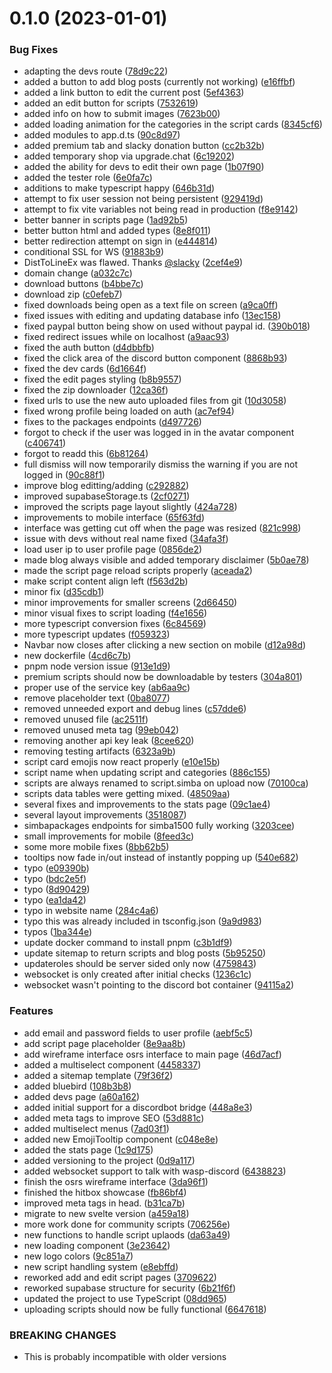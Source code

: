 # 0.1.0 (2023-01-01)


### Bug Fixes

* adapting the devs route ([78d9c22](https://github.com/Torwent/wasp-webapp/commit/78d9c22637420d0f94385de348736846f4bbef35))
* added a button to add blog posts (currently not working) ([e16ffbf](https://github.com/Torwent/wasp-webapp/commit/e16ffbf86aa1613da906f9c6eb76814df3e189da))
* added a link button to edit the current post ([5ef4363](https://github.com/Torwent/wasp-webapp/commit/5ef43636c64909add3231b08ddf9a35d82ea88d8))
* added an edit button for scripts ([7532619](https://github.com/Torwent/wasp-webapp/commit/753261961ea9cb1651fb9cb8cc3573979e2dd5c3))
* added info on how to submit images ([7623b00](https://github.com/Torwent/wasp-webapp/commit/7623b00306f4caa43c605a44c30b061f2ae4ed5a))
* added loading animation for the categories in the script cards ([8345cf6](https://github.com/Torwent/wasp-webapp/commit/8345cf6589614ef6b2eaac08866de212087366c0))
* added modules to app.d.ts ([90c8d97](https://github.com/Torwent/wasp-webapp/commit/90c8d97590489b18e1fa10a4b824e23415ed0461))
* added premium tab and slacky donation button ([cc2b32b](https://github.com/Torwent/wasp-webapp/commit/cc2b32b376739fe6afe44ea2a0affcb4535ae7db))
* added temporary shop via upgrade.chat ([6c19202](https://github.com/Torwent/wasp-webapp/commit/6c19202f4326499463aa4bcde5ac019a3928f318))
* added the ability for devs to edit their own page ([1b07f90](https://github.com/Torwent/wasp-webapp/commit/1b07f9084de4b5d4e25e25cdd68d38ae2b4640a3))
* added the tester role ([6e0fa7c](https://github.com/Torwent/wasp-webapp/commit/6e0fa7c373387e3adc1c7884d6c0bf6289be7ae7))
* additions to make typescript happy ([646b31d](https://github.com/Torwent/wasp-webapp/commit/646b31de32f80ec40d58ed13454cc876ccbc2090))
* attempt to fix user session not being persistent ([929419d](https://github.com/Torwent/wasp-webapp/commit/929419dc7952b4ca08a4efd9d78dc942b5f3d3b2))
* attempt to fix vite variables not being read in production ([f8e9142](https://github.com/Torwent/wasp-webapp/commit/f8e91421ee839ec774ee4c07b2b6e20fa6108654))
* better banner in scripts page ([1ad92b5](https://github.com/Torwent/wasp-webapp/commit/1ad92b59d1ff3854c1b30fad9d6b5a2602ccfdcd))
* better button html and added types ([8e8f011](https://github.com/Torwent/wasp-webapp/commit/8e8f01180db7093a8d5db41f20f75372d2135cfd))
* better redirection attempt on sign in ([e444814](https://github.com/Torwent/wasp-webapp/commit/e4448146347ccc4d205c24cd04140ec3b42dbe5d))
* conditional SSL for WS ([91883b9](https://github.com/Torwent/wasp-webapp/commit/91883b94761309a26d9d9cd7f78b2b21b1485dd2))
* DistToLineEx was flawed. Thanks [@slacky](https://github.com/slacky) ([2cef4e9](https://github.com/Torwent/wasp-webapp/commit/2cef4e989cab8e453777e25037153ff61fd18e61))
* domain change ([a032c7c](https://github.com/Torwent/wasp-webapp/commit/a032c7c49ced6146c1b9ded72b37afed41771004))
* download buttons ([b4bbe7c](https://github.com/Torwent/wasp-webapp/commit/b4bbe7c012db997c16fb66ddd373c8cb2a504764))
* download zip ([c0efeb7](https://github.com/Torwent/wasp-webapp/commit/c0efeb78aad4aa646c705b7515cb50ab51e24bf9))
* fixed downloads being open as a text file on screen ([a9ca0ff](https://github.com/Torwent/wasp-webapp/commit/a9ca0ff329c99c1c079972cf60949583617d05d7))
* fixed issues with editing and updating database info ([13ec158](https://github.com/Torwent/wasp-webapp/commit/13ec158392aa372c059e5e23e4e67cc64d7ee78c))
* fixed paypal button being show on used without paypal id. ([390b018](https://github.com/Torwent/wasp-webapp/commit/390b018f59d3deb14d17fa6928e1d1ed22bc9eb5))
* fixed redirect issues while on localhost ([a9aac93](https://github.com/Torwent/wasp-webapp/commit/a9aac93e413f5dbe81804670dd8191c4901282e4))
* fixed the auth button ([d4dbbfb](https://github.com/Torwent/wasp-webapp/commit/d4dbbfb5723b92bee176e7a61687b528f110feca))
* fixed the click area of the discord button component ([8868b93](https://github.com/Torwent/wasp-webapp/commit/8868b934a92f3359ae3958c541681b01ad304567))
* fixed the dev cards ([6d1664f](https://github.com/Torwent/wasp-webapp/commit/6d1664faebc17dd5f9db96ec48393d42ad7495f9))
* fixed the edit pages styling ([b8b9557](https://github.com/Torwent/wasp-webapp/commit/b8b95579d28d302159a01868531da99355568f6d))
* fixed the zip downloader ([12ca36f](https://github.com/Torwent/wasp-webapp/commit/12ca36f978dedeb9c9ae6ccec47c2ea5bf0fb6d6))
* fixed urls to use the new auto uploaded files from git ([10d3058](https://github.com/Torwent/wasp-webapp/commit/10d30583fc65f0c33298176cd67ca3eb6b4387fb))
* fixed wrong profile being loaded on auth ([ac7ef94](https://github.com/Torwent/wasp-webapp/commit/ac7ef94af1e720f6410a84ed226c8c1b06b14f5a))
* fixes to the packages endpoints ([d497726](https://github.com/Torwent/wasp-webapp/commit/d4977264d33ab83fd6aa4f3099fa0e232449e681))
* forgot to check if the user was logged in in the avatar component ([c406741](https://github.com/Torwent/wasp-webapp/commit/c406741387f7cca612754a9cd91cd54a654e48d7))
* forgot to readd this ([6b81264](https://github.com/Torwent/wasp-webapp/commit/6b81264bafc8633e4ceea391986b81417d15c1f1))
* full dismiss will now temporarily dismiss the warning if you are not logged in ([90c88f1](https://github.com/Torwent/wasp-webapp/commit/90c88f112503c168906d28c0c963e8756d33b6f1))
* improve blog editting/adding ([c292882](https://github.com/Torwent/wasp-webapp/commit/c292882ce67eebe305bef4c9900ad21390f9a8c8))
* improved supabaseStorage.ts ([2cf0271](https://github.com/Torwent/wasp-webapp/commit/2cf02716ad01927ccd12fcaabe9af53c4982bdc1))
* improved the scripts page layout slightly ([424a728](https://github.com/Torwent/wasp-webapp/commit/424a728f429d5924583bc97bc503339d2e550852))
* improvements to mobile interface ([65f63fd](https://github.com/Torwent/wasp-webapp/commit/65f63fde51f4c426e6bde11e489601855ef30300))
* interface was getting cut off when the page was resized ([821c998](https://github.com/Torwent/wasp-webapp/commit/821c9989b8f0e86a1a5bb99132b1b5339adb45b9))
* issue with devs without real name fixed ([34afa3f](https://github.com/Torwent/wasp-webapp/commit/34afa3f6687514b936729c20e673c7d85569d87b))
* load user ip to user profile page ([0856de2](https://github.com/Torwent/wasp-webapp/commit/0856de29a109f4b3130dd54a5050c32e81765404))
* made blog always visible and added temporary disclaimer ([5b0ae78](https://github.com/Torwent/wasp-webapp/commit/5b0ae78afd5c171a9775a3a6823c1dade1890490))
* made the script page reload scripts properly ([aceada2](https://github.com/Torwent/wasp-webapp/commit/aceada20485e93683b61c92233015b2054317e92))
* make script content align left ([f563d2b](https://github.com/Torwent/wasp-webapp/commit/f563d2be91056618424df424fbe0e38d06d445a8))
* minor fix ([d35cdb1](https://github.com/Torwent/wasp-webapp/commit/d35cdb1c659bcaec7ba5ab64eb168de4b8149727))
* minor improvements for smaller screens ([2d66450](https://github.com/Torwent/wasp-webapp/commit/2d66450c2567e3456e45c5ccd97bf2a50481fc87))
* minor visual fixes to script loading ([f4e1656](https://github.com/Torwent/wasp-webapp/commit/f4e165679e740879d6f9d7808c24d8ff32943822))
* more typescript conversion fixes ([6c84569](https://github.com/Torwent/wasp-webapp/commit/6c84569f226d88c0c09509e62dd46cbb1bbad15f))
* more typescript updates ([f059323](https://github.com/Torwent/wasp-webapp/commit/f059323d8e684d5d4713641c2cf4b86cd29d0468))
* Navbar now closes after clicking a new section on mobile ([d12a98d](https://github.com/Torwent/wasp-webapp/commit/d12a98dbef67a7ba03698193bae2cc44ed10cb01))
* new dockerfile ([4cd6c7b](https://github.com/Torwent/wasp-webapp/commit/4cd6c7b4fa2b68827e42725a0554080df0037418))
* pnpm node version issue ([913e1d9](https://github.com/Torwent/wasp-webapp/commit/913e1d9c983f5336a3a4c3546ffc24e44982cf0d))
* premium scripts should now be downloadable by testers ([304a801](https://github.com/Torwent/wasp-webapp/commit/304a8015f61221d2067b6f4b1a112c746587b2c4))
* proper use of the service key ([ab6aa9c](https://github.com/Torwent/wasp-webapp/commit/ab6aa9cc9ef05865002c188077abd94d147d3a29))
* remove placeholder text ([0ba8077](https://github.com/Torwent/wasp-webapp/commit/0ba8077753011694f34752149e54ee89fa4a35d4))
* removed unneeded export and debug lines ([c57dde6](https://github.com/Torwent/wasp-webapp/commit/c57dde601805de976cf858d15e967f69cccef54c))
* removed unused file ([ac2511f](https://github.com/Torwent/wasp-webapp/commit/ac2511f44c23a38b46a932a395cbc86afdf5d9b3))
* removed unused meta tag ([99eb042](https://github.com/Torwent/wasp-webapp/commit/99eb0423804f10a6f3da6da0f3307a31a4cd9d0a))
* removing another api key leak ([8cee620](https://github.com/Torwent/wasp-webapp/commit/8cee6202d6abf958b36b188c9a49630aab0e0949))
* removing testing artifacts ([6323a9b](https://github.com/Torwent/wasp-webapp/commit/6323a9ba9a018b29710fbd129ce3640e64cb4433))
* script card emojis now react properly ([e10e15b](https://github.com/Torwent/wasp-webapp/commit/e10e15bc5aa515ca92d22143f8458f76a8d834e6))
* script name when updating script and categories ([886c155](https://github.com/Torwent/wasp-webapp/commit/886c1552025a5fa4a95a1a37bd5af8e495976446))
* scripts are always renamed to script.simba on upload now ([70100ca](https://github.com/Torwent/wasp-webapp/commit/70100cad2659a0a43bacec6c4a286288577a1321))
* scripts data tables were getting mixed. ([48509aa](https://github.com/Torwent/wasp-webapp/commit/48509aae32badf75d3ab5c5aa1b4e682528b2035))
* several fixes and improvements to the stats page ([09c1ae4](https://github.com/Torwent/wasp-webapp/commit/09c1ae47930c155c0501e8ac78575ddafc5bfb6f))
* several layout improvements ([3518087](https://github.com/Torwent/wasp-webapp/commit/3518087434b89b8c00271338cee6374b6aa2f68d))
* simbapackages endpoints for simba1500 fully working ([3203cee](https://github.com/Torwent/wasp-webapp/commit/3203ceed620524fbf3fddd7889fc276c378697aa))
* small improvements for mobile ([8feed3c](https://github.com/Torwent/wasp-webapp/commit/8feed3c401cf528a9b264eef0674a50511ea9ae4))
* some more mobile fixes ([8bb62b5](https://github.com/Torwent/wasp-webapp/commit/8bb62b549059f89dc14706d04e84d681a9468351))
* tooltips now fade in/out instead of instantly popping up ([540e682](https://github.com/Torwent/wasp-webapp/commit/540e6824badc40e6e2dd3f693ea32f69099d2862))
* typo ([e09390b](https://github.com/Torwent/wasp-webapp/commit/e09390bd1f8d15438c5c016c0dff8c200da67447))
* typo ([bdc2e5f](https://github.com/Torwent/wasp-webapp/commit/bdc2e5f8b5fddba2ab9d8d33bd41344cdb6abed7))
* typo ([8d90429](https://github.com/Torwent/wasp-webapp/commit/8d904295d071e15a820d8c87db25e899a3b7cf2d))
* typo ([ea1da42](https://github.com/Torwent/wasp-webapp/commit/ea1da425b2819341d3e96835c86d80f10fef8aa9))
* typo in website name ([284c4a6](https://github.com/Torwent/wasp-webapp/commit/284c4a650b1c9185332bf8c1ecee75f031cab363))
* typo this was already included in tsconfig.json ([9a9d983](https://github.com/Torwent/wasp-webapp/commit/9a9d98315b400204cfca2c36698ef9fd7942a706))
* typos ([1ba344e](https://github.com/Torwent/wasp-webapp/commit/1ba344e27098a70994b895d69678faf0ae1ef5b1))
* update docker command to install pnpm ([c3b1df9](https://github.com/Torwent/wasp-webapp/commit/c3b1df9ad4acad944a3eed656db14a9c2c74ff75))
* update sitemap to return scripts and blog posts ([5b95250](https://github.com/Torwent/wasp-webapp/commit/5b9525082f99e2a1bace17d1a0ea155741aa9457))
* updateroles should be server sided only now ([4759843](https://github.com/Torwent/wasp-webapp/commit/475984391552cc2d6bfb9e7724216cac7bcdda6c))
* websocket is only created after initial checks ([1236c1c](https://github.com/Torwent/wasp-webapp/commit/1236c1c26b7e40647198683e74f61e67d4d08d27))
* websocket wasn't pointing to the discord bot container ([94115a2](https://github.com/Torwent/wasp-webapp/commit/94115a20bda0951f35afe4c1ed5f5074c4cb11b5))


### Features

* add email and password fields to user profile ([aebf5c5](https://github.com/Torwent/wasp-webapp/commit/aebf5c54fa5767a2fee80d775e1c25b41a193d7d))
* add script page placeholder ([8e9aa8b](https://github.com/Torwent/wasp-webapp/commit/8e9aa8b81815f90979b9b4e8798a5df98381ab69))
* add wireframe interface osrs interface to main page ([46d7acf](https://github.com/Torwent/wasp-webapp/commit/46d7acff7423c44e0f8967b64f6d9c6fca5a366c))
* added a multiselect component ([4458337](https://github.com/Torwent/wasp-webapp/commit/44583376884c097423926a31b8a77df4c3254c5a))
* added a sitemap template ([79f36f2](https://github.com/Torwent/wasp-webapp/commit/79f36f2076b8c77675b1a6a55e589bf070bbf556))
* added bluebird ([108b3b8](https://github.com/Torwent/wasp-webapp/commit/108b3b85fdc3962dc87b5b30c50c141ed070aa00))
* added devs page ([a60a162](https://github.com/Torwent/wasp-webapp/commit/a60a162e0df1339646eb7c227964ad4c9f189f52))
* added initial support for a discordbot bridge ([448a8e3](https://github.com/Torwent/wasp-webapp/commit/448a8e3931ee239c7468eeaaeb5c6a6b8583d047))
* added meta tags to improve SEO ([53d881c](https://github.com/Torwent/wasp-webapp/commit/53d881c1291ab87fd1b734782596ecac864255e3))
* added multiselect menus ([7ad03f1](https://github.com/Torwent/wasp-webapp/commit/7ad03f17114c0e4c85478c8a1ffb820edf931c44))
* added new EmojiTooltip component ([c048e8e](https://github.com/Torwent/wasp-webapp/commit/c048e8e5e055a394f05ad700d610f50a9bbd61ec))
* added the stats page ([1c9d175](https://github.com/Torwent/wasp-webapp/commit/1c9d17527cd512ef128a314f6539609581d19d72))
* added versioning to the project ([0d9a117](https://github.com/Torwent/wasp-webapp/commit/0d9a1178db3802d9a5fe0cde384b4fcf51c65f38))
* added websocket support to talk with wasp-discord ([6438823](https://github.com/Torwent/wasp-webapp/commit/6438823996cf61faa8d79cbf7ec7285aa79f00e5))
* finish the osrs wireframe interface ([3da96f1](https://github.com/Torwent/wasp-webapp/commit/3da96f1e44e0579c6eed4f0b619f21771ddddcc4))
* finished the hitbox showcase ([fb86bf4](https://github.com/Torwent/wasp-webapp/commit/fb86bf4f4a04d52e2b516811ebf7fc08ebd5a25f))
* improved meta tags in head. ([b31ca7b](https://github.com/Torwent/wasp-webapp/commit/b31ca7bfc1fe46a86ff3beb5dfcabe27a3c5a875))
* migrate to new svelte version ([a459a18](https://github.com/Torwent/wasp-webapp/commit/a459a1850d8f41927ec0f9842c00a634ecfb21b6))
* more work done for community scripts ([706256e](https://github.com/Torwent/wasp-webapp/commit/706256e9ed62583bd690999789c64b5d9298239b))
* new functions to handle script uplaods ([da63a49](https://github.com/Torwent/wasp-webapp/commit/da63a494fbf9b5b75ad4d17614c399d426851895))
* new loading component ([3e23642](https://github.com/Torwent/wasp-webapp/commit/3e23642f844384249e37dc0f95ce63ddc630461a))
* new logo colors ([9c851a7](https://github.com/Torwent/wasp-webapp/commit/9c851a7e21d091ffb6a247c665d9f7eac1acbbe6))
* new script handling system ([e8ebffd](https://github.com/Torwent/wasp-webapp/commit/e8ebffd4d47d2aedb45373d8c0701361021134cf))
* reworked add and edit script pages ([3709622](https://github.com/Torwent/wasp-webapp/commit/3709622973238f395977ad0475160d3ccf50ef62))
* reworked supabase structure for security ([6b21f6f](https://github.com/Torwent/wasp-webapp/commit/6b21f6f4d6d7e2f6f64e2c1d138ac0ac759e15e7))
* updated the project to use TypeScript ([08dd965](https://github.com/Torwent/wasp-webapp/commit/08dd9652fc29752061060da0599e7c4227f208b9))
* uploading scripts should now be fully functional ([6647618](https://github.com/Torwent/wasp-webapp/commit/66476180ce9572b79a742a068bedb6b31cf05170))


### BREAKING CHANGES

* This is probably incompatible with older versions



